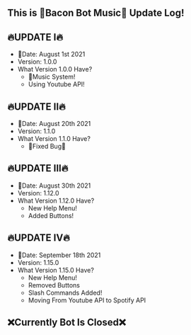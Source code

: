 ## This is 🥓Bacon Bot Music🎵 Update Log!

## 🔥UPDATE I🔥
- 📅Date: August 1st 2021
- Version: 1.0.0
- What Version 1.0.0 Have?
  + 🎵Music System!
  + Using Youtube API!
## 🔥UPDATE II🔥
- 📅Date: August 20th 2021
- Version: 1.1.0
- What Version 1.1.0 Have?
  + 🔨Fixed Bug🐛
## 🔥UPDATE III🔥
- 📅Date: August 30th 2021
- Version: 1.12.0
- What Version 1.12.0 Have?
  + New Help Menu!
  + Added Buttons!
## 🔥UPDATE IV🔥
- 📅Date: September 18th 2021
- Version: 1.15.0
- What Version 1.15.0 Have?
  + New Help Menu!
  + Removed Buttons
  + Slash Commands Added!
  + Moving From Youtube API to Spotify API

## ❌Currently Bot Is Closed❌
